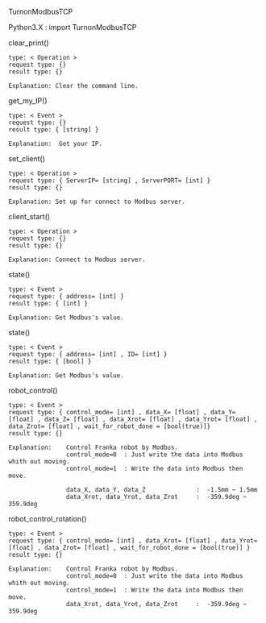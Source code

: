 TurnonModbusTCP



Python3.X :  import TurnonModbusTCP



clear_print()

	type: < Operation >
	request type: {}
	result type: {}

	Explanation: Clear the command line.


get_my_IP()

	type: < Event >
	request type: {}
	result type: { [string] }

	Explanation:  Get your IP.


set_client()

	type: < Operation >
	request type: { ServerIP= [string] , ServerPORT= [int] }
	result type: {}

	Explanation: Set up for connect to Modbus server.


client_start()

	type: < Operation >
	request type: {}
	result type: {}

	Explanation: Connect to Modbus server.


state()

	type: < Event >
	request type: { address= [int] }
	result type: { [int] }

	Explanation: Get Modbus's value.


state()

	type: < Event >
	request type: { address= [int] , ID= [int] }
	result type: { [bool] }

	Explanation: Get Modbus's value.


robot_control()

	type: < Event >
	request type: { control_mode= [int] , data_X= [float] , data_Y= [float] , data_Z= [float] , data_Xrot= [float] , data_Yrot= [float] , data_Zrot= [float] , wait_for_robot_done = [bool(true)]}
	result type: {}

	Explanation:	Control Franka robot by Modbus.
					control_mode=0  : Just write the data into Modbus whith out moving.
					control_mode=1  : Write the data into Modbus then move.
					
					data_X, data_Y, data_Z				:  -1.5mm ~ 1.5mm
					data_Xrot, data_Yrot, data_Zrot		:  -359.9deg ~ 359.9deg 


robot_control_rotation()

	type: < Event >
	request type: { control_mode= [int] , data_Xrot= [float] , data_Yrot= [float] , data_Zrot= [float] , wait_for_robot_done = [bool(true)] }
	result type: {}

	Explanation: 	Control Franka robot by Modbus.
					control_mode=0  : Just write the data into Modbus whith out moving.
					control_mode=1  : Write the data into Modbus then move.
					data_Xrot, data_Yrot, data_Zrot		:  -359.9deg ~ 359.9deg
	
	




